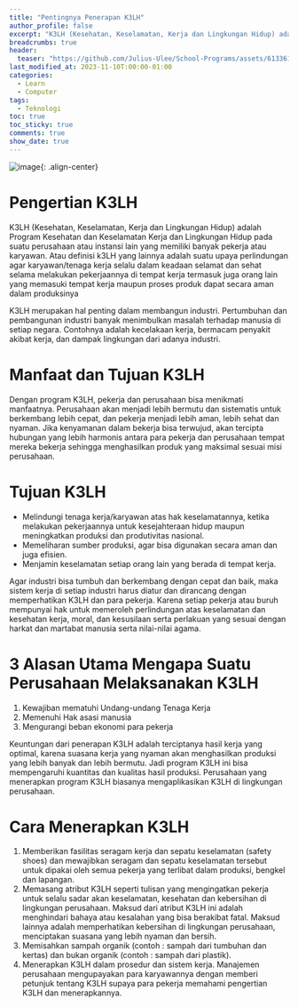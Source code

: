 ```yaml
---
title: "Pentingnya Penerapan K3LH"
author_profile: false
excerpt: "K3LH (Kesehatan, Keselamatan, Kerja dan Lingkungan Hidup) adalah Program Kesehatan dan Keselamatan Kerja dan Lingkungan Hidup pada suatu perusahaan atau instansi lain yang memiliki banyak pekerja atau karyawan."
breadcrumbs: true
header:
  teaser: "https://github.com/Julius-Ulee/School-Programs/assets/61336116/d7bf1c35-4ce6-4b83-9335-e4a5a3934b31"
last_modified_at: 2023-11-10T:00:00-01:00
categories:
  - Learn
  - Computer
tags:
  - Teknologi
toc: true
toc_sticky: true
comments: true
show_date: true
---
```


![image](https://github.com/Julius-Ulee/School-Programs/assets/61336116/2d303b94-0550-4337-8810-cfa1e7dd2ee0){: .align-center}


# Pengertian K3LH
K3LH (Kesehatan, Keselamatan, Kerja dan Lingkungan Hidup) adalah Program Kesehatan dan Keselamatan Kerja dan Lingkungan Hidup pada suatu perusahaan atau instansi lain yang memiliki banyak pekerja atau karyawan. Atau definisi k3LH yang lainnya adalah suatu upaya perlindungan agar karyawan/tenaga kerja selalu dalam keadaan selamat dan sehat selama melakukan pekerjaannya di tempat kerja termasuk juga orang lain yang memasuki tempat kerja maupun proses produk dapat secara aman dalam produksinya

K3LH merupakan hal penting dalam membangun industri. Pertumbuhan dan pembangunan industri banyak menimbulkan masalah terhadap manusia di setiap negara. Contohnya adalah kecelakaan kerja, bermacam penyakit akibat kerja, dan dampak lingkungan dari adanya industri.

# Manfaat dan Tujuan K3LH
Dengan program K3LH, pekerja dan perusahaan bisa menikmati manfaatnya. Perusahaan akan menjadi lebih bermutu dan sistematis untuk berkembang lebih cepat, dan pekerja menjadi lebih aman, lebih sehat dan nyaman. Jika kenyamanan dalam bekerja bisa terwujud, akan tercipta hubungan yang lebih harmonis antara para pekerja dan perusahaan tempat mereka bekerja sehingga menghasilkan produk yang maksimal sesuai misi perusahaan.

# Tujuan K3LH
- Melindungi tenaga kerja/karyawan atas hak keselamatannya, ketika melakukan pekerjaannya untuk kesejahteraan hidup maupun meningkatkan produksi dan produtivitas nasional.
- Memeliharan sumber produksi, agar bisa digunakan secara aman dan juga efisien.
- Menjamin keselamatan setiap orang lain yang berada di tempat kerja.

Agar industri bisa tumbuh dan berkembang dengan cepat dan baik, maka sistem kerja di setiap industri harus diatur dan dirancang dengan memperhatikan K3LH dan para pekerja. Karena setiap pekerja atau buruh mempunyai hak untuk memeroleh perlindungan atas keselamatan dan kesehatan kerja, moral, dan kesusilaan serta perlakuan yang sesuai dengan harkat dan martabat manusia serta nilai-nilai agama.

# 3 Alasan Utama Mengapa Suatu Perusahaan Melaksanakan K3LH

1. Kewajiban mematuhi Undang-undang Tenaga Kerja
2. Memenuhi Hak asasi manusia
3. Mengurangi beban ekonomi para pekerja

Keuntungan dari penerapan K3LH adalah terciptanya hasil kerja yang optimal, karena suasana kerja yang nyaman akan menghasilkan produksi yang lebih banyak dan lebih bermutu. Jadi program K3LH ini bisa mempengaruhi kuantitas dan kualitas hasil produksi. Perusahaan yang menerapkan program K3LH biasanya mengaplikasikan K3LH di lingkungan perusahaan.

# Cara Menerapkan K3LH
1. Memberikan fasilitas seragam kerja dan sepatu keselamatan (safety shoes) dan mewajibkan seragam dan sepatu keselamatan tersebut untuk dipakai oleh semua pekerja yang terlibat dalam produksi, bengkel dan lapangan.
2. Memasang atribut K3LH seperti tulisan yang mengingatkan pekerja untuk selalu sadar akan keselamatan, kesehatan dan kebersihan di lingkungan perusahaan. Maksud dari atribut K3LH ini adalah menghindari bahaya atau kesalahan yang bisa berakibat fatal. Maksud lainnya adalah memperhatikan kebersihan di lingkungan perusahaan, menciptakan suasana yang lebih nyaman dan bersih.
3. Memisahkan sampah organik (contoh : sampah dari tumbuhan dan kertas) dan bukan organik (contoh : sampah dari plastik).
4. Menerapkan K3LH dalam prosedur dan sistem kerja. Manajemen perusahaan mengupayakan para karyawannya dengan memberi petunjuk tentang K3LH supaya para pekerja memahami pengertian K3LH dan menerapkannya.
